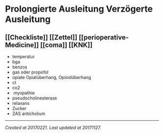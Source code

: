 # Prolongierte Ausleitung Verzögerte Ausleitung
 [[Checkliste]] [[Zettel]] [[perioperative-Medicine]] [[coma]] [[KNK]] 
---



*   temperatur
*   bga
*   benzos
*   gas oder propofol
*   opiate Opiatüberhang, Opioidüberhang
*   ct
*   co2 
*    myopathie
*   pseudocholinesterase
*   relaxans
*   Zucker
*   ZAS anticholium

---

_Created at 20170221._
_Last updated at 20171127._



